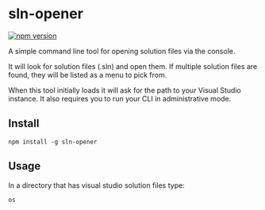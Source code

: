 # sln-opener

[![npm version](https://badge.fury.io/js/sln-opener.svg)](https://badge.fury.io/js/sln-opener)

A simple command line tool for opening solution files via the console.

It will look for solution files (.sln) and open them. If multiple solution files are found, they will be listed as a menu to pick from.

When this tool initially loads it will ask for the path to your Visual Studio instance.  It also requires you to run your CLI in administrative mode.

## Install 

```
npm install -g sln-opener
```

## Usage

In a directory that has visual studio solution files type:

```
os
```